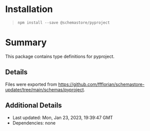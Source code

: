 # Installation
> `npm install --save @schemastore/pyproject`

# Summary
This package contains type definitions for pyproject.

## Details
Files were exported from https://github.com/ffflorian/schemastore-updater/tree/main/schemas/pyproject.

## Additional Details
* Last updated: Mon, Jan 23, 2023, 19:39:47 GMT
* Dependencies: none

